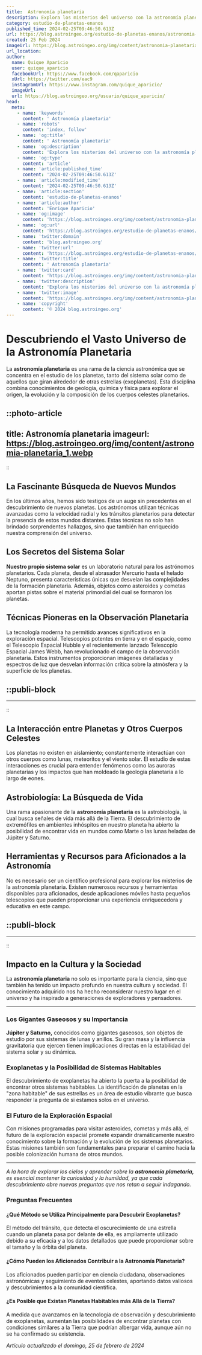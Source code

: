 ```yaml
---
title:  Astronomía planetaria
description: Explora los misterios del universo con la astronomía planetaria. Descubre planetas, lunas y fenómenos cósmicos únicos. (149 characters)
category: estudio-de-planetas-enanos
published_time: 2024-02-25T09:46:50.613Z
url: https://blog.astroingeo.org/estudio-de-planetas-enanos/astronomia-planetaria
created: 25 Feb 2024
imageUrl: https://blog.astroingeo.org/img/content/astronomia-planetaria_1.webp
url_location:
author:
  name: Quique Aparicio
  user: quique_aparicio
  facebookUrl: https://www.facebook.com/qaparicio
  xUrl: https://twitter.com/eac9
  instagramUrl: https://www.instagram.com/quique_aparicio/
  imageUrl: 
  url: https://blog.astroingeo.org/usuario/quique_aparicio/
head:
  meta:
    - name: 'keywords'
      content: ' Astronomía planetaria'
    - name: 'robots'
      content: 'index, follow'
    - name: 'og:title'
      content: ' Astronomía planetaria'
    - name: 'og:description'
      content: 'Explora los misterios del universo con la astronomía planetaria. Descubre planetas, lunas y fenómenos cósmicos únicos. (149 characters)'
    - name: 'og:type'
      content: 'article'
    - name: 'article:published_time'
      content: '2024-02-25T09:46:50.613Z'
    - name: 'article:modified_time'
      content: '2024-02-25T09:46:50.613Z'
    - name: 'article:section'
      content: 'estudio-de-planetas-enanos'
    - name: 'article:author'
      content: 'Enrique Aparicio'
    - name: 'og:image'
      content: 'https://blog.astroingeo.org/img/content/astronomia-planetaria_1.webp'
    - name: 'og:url'
      content: 'https://blog.astroingeo.org/estudio-de-planetas-enanos/astronomia-planetaria'
    - name: 'twitter:domain'
      content: 'blog.astroingeo.org'
    - name: 'twitter:url'
      content: 'https://blog.astroingeo.org/estudio-de-planetas-enanos/astronomia-planetaria'
    - name: 'twitter:title'
      content: ' Astronomía planetaria'
    - name: 'twitter:card'
      content: 'https://blog.astroingeo.org/img/content/astronomia-planetaria_1.webp'
    - name: 'twitter:description'
      content: 'Explora los misterios del universo con la astronomía planetaria. Descubre planetas, lunas y fenómenos cósmicos únicos. (149 characters)'
    - name: 'twitter:image'
      content: 'https://blog.astroingeo.org/img/content/astronomia-planetaria_1.webp'
    - name: 'copyright'
      content: '© 2024 blog.astroingeo.org'
---
```

# Descubriendo el Vasto Universo de la Astronomía Planetaria

La **astronomía planetaria** es una rama de la ciencia astronómica que se concentra en el estudio de los planetas, tanto del sistema solar como de aquellos que giran alrededor de otras estrellas (exoplanetas). Esta disciplina combina conocimientos de geología, química y física para explorar el origen, la evolución y la composición de los cuerpos celestes planetarios.


::photo-article
---
title:  Astronomía planetaria
imageurl: https://blog.astroingeo.org/img/content/astronomia-planetaria_1.webp
---
::


## La Fascinante Búsqueda de Nuevos Mundos

En los últimos años, hemos sido testigos de un auge sin precedentes en el descubrimiento de nuevos planetas. Los astrónomos utilizan técnicas avanzadas como la velocidad radial y los tránsitos planetarios para detectar la presencia de estos mundos distantes. Estas técnicas no solo han brindado sorprendentes hallazgos, sino que también han enriquecido nuestra comprensión del universo.

## Los Secretos del Sistema Solar

**Nuestro propio sistema solar** es un laboratorio natural para los astrónomos planetarios. Cada planeta, desde el abrasador Mercurio hasta el helado Neptuno, presenta características únicas que desvelan las complejidades de la formación planetaria. Además, objetos como asteroides y cometas aportan pistas sobre el material primordial del cual se formaron los planetas.

## Técnicas Pioneras en la Observación Planetaria

La tecnología moderna ha permitido avances significativos en la exploración espacial. Telescopios potentes en tierra y en el espacio, como el Telescopio Espacial Hubble y el recientemente lanzado Telescopio Espacial James Webb, han revolucionado el campo de la observación planetaria. Estos instrumentos proporcionan imágenes detalladas y espectros de luz que desvelan información crítica sobre la atmósfera y la superficie de los planetas.


  ::publi-block
  ---
  ---
  ::
  
  
## La Interacción entre Planetas y Otros Cuerpos Celestes

Los planetas no existen en aislamiento; constantemente interactúan con otros cuerpos como lunas, meteoritos y el viento solar. El estudio de estas interacciones es crucial para entender fenómenos como las auroras planetarias y los impactos que han moldeado la geología planetaria a lo largo de eones.

## Astrobiología: La Búsqueda de Vida

Una rama apasionante de la **astronomía planetaria** es la astrobiología, la cual busca señales de vida más allá de la Tierra. El descubrimiento de extremófilos en ambientes inhóspitos en nuestro planeta ha abierto la posibilidad de encontrar vida en mundos como Marte o las lunas heladas de Júpiter y Saturno.

## Herramientas y Recursos para Aficionados a la Astronomía

No es necesario ser un científico profesional para explorar los misterios de la astronomía planetaria. Existen numerosos recursos y herramientas disponibles para aficionados, desde aplicaciones móviles hasta pequeños telescopios que pueden proporcionar una experiencia enriquecedora y educativa en este campo.


  ::publi-block
  ---
  ---
  ::
  
  
## Impacto en la Cultura y la Sociedad

La **astronomía planetaria** no solo es importante para la ciencia, sino que también ha tenido un impacto profundo en nuestra cultura y sociedad. El conocimiento adquirido nos ha hecho reconsiderar nuestro lugar en el universo y ha inspirado a generaciones de exploradores y pensadores.

---

### Los Gigantes Gaseosos y su Importancia

**Júpiter y Saturno,** conocidos como gigantes gaseosos, son objetos de estudio por sus sistemas de lunas y anillos. Su gran masa y la influencia gravitatoria que ejercen tienen implicaciones directas en la estabilidad del sistema solar y su dinámica.

### Exoplanetas y la Posibilidad de Sistemas Habitables

El descubrimiento de exoplanetas ha abierto la puerta a la posibilidad de encontrar otros sistemas habitables. La identificación de planetas en la "zona habitable" de sus estrellas es un área de estudio vibrante que busca responder la pregunta de si estamos solos en el universo.

### El Futuro de la Exploración Espacial

Con misiones programadas para visitar asteroides, cometas y más allá, el futuro de la exploración espacial promete expandir dramáticamente nuestro conocimiento sobre la formación y la evolución de los sistemas planetarios. Estas misiones también son fundamentales para preparar el camino hacia la posible colonización humana de otros mundos.

---

*A la hora de explorar los cielos y aprender sobre la **astronomía planetaria,** es esencial mantener la curiosidad y la humildad, ya que cada descubrimiento abre nuevas preguntas que nos retan a seguir indagando.*

### Preguntas Frecuentes

#### ¿Qué Método se Utiliza Principalmente para Descubrir Exoplanetas?
El método del tránsito, que detecta el oscurecimiento de una estrella cuando un planeta pasa por delante de ella, es ampliamente utilizado debido a su eficacia y a los datos detallados que puede proporcionar sobre el tamaño y la órbita del planeta.

#### ¿Cómo Pueden los Aficionados Contribuir a la Astronomía Planetaria?
Los aficionados pueden participar en ciencia ciudadana, observaciones astronómicas y seguimiento de eventos celestes, aportando datos valiosos y descubrimientos a la comunidad científica.

#### ¿Es Posible que Existan Planetas Habitables más Allá de la Tierra?
A medida que avanzamos en la tecnología de observación y descubrimiento de exoplanetas, aumentan las posibilidades de encontrar planetas con condiciones similares a la Tierra que podrían albergar vida, aunque aún no se ha confirmado su existencia.

_Artículo actualizado el domingo, 25 de febrero de 2024_